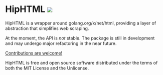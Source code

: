 # HipHTML [![](https://godoc.org/github.com/ryanavella/hiphtml?status.svg)](https://godoc.org/github.com/ryanavella/hiphtml)

HipHTML is a wrapper around golang.org/x/net/html, providing a layer of abstraction that simplifies web scraping.

At the moment, the API is *not* stable. The package is still in development and may undergo major refactoring in the near future.

[Contributions are welcome!](CONTRIBUTING.md)

HipHTML is free and open source software distributed under the terms of both the MIT License and the Unlicense.
